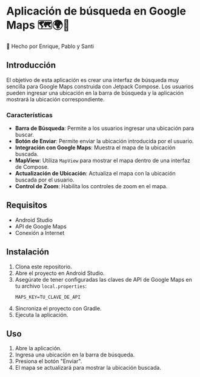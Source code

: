 # Aplicación de búsqueda en Google Maps 🗺️🌍📍
👥 Hecho por Enrique, Pablo y Santi

## Introducción

El objetivo de esta aplicación es crear una interfaz de búsqueda muy sencilla para Google Maps construida con Jetpack Compose. Los usuarios pueden ingresar una ubicación en la barra de búsqueda y la aplicación mostrará la ubicación correspondiente.

### Características

- **Barra de Búsqueda**: Permite a los usuarios ingresar una ubicación para buscar.
- **Botón de Enviar**: Permite enviar la ubicación introducida por el usuario.
- **Integración con Google Maps**: Muestra el mapa de la ubicación buscada.
- **MapView**: Utiliza `MapView` para mostrar el mapa dentro de una interfaz de Compose.
- **Actualización de Ubicación**: Actualiza el mapa con la ubicación buscada por el usuario.
- **Control de Zoom**: Habilita los controles de zoom en el mapa.

## Requisitos

- Android Studio
- API de Google Maps
- Conexión a Internet

## Instalación

1. Clona este repositorio.
2. Abre el proyecto en Android Studio.
3. Asegúrate de tener configuradas las claves de API de Google Maps en tu archivo `local.properties`:
    ```
    MAPS_KEY=TU_CLAVE_DE_API
    ```
4. Sincroniza el proyecto con Gradle.
5. Ejecuta la aplicación.

## Uso

1. Abre la aplicación.
2. Ingresa una ubicación en la barra de búsqueda.
3. Presiona el botón "Enviar".
4. El mapa se actualizará para mostrar la ubicación buscada.